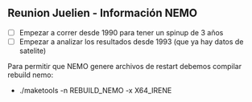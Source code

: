 ## Reunion Juelien - Información NEMO

- [ ] Empezar a correr desde 1990 para tener un spinup de 3 años
- [ ] Empezar a analizar los resultados desde 1993 (que ya hay datos de satelite)

Para permitir que NEMO genere archivos de restart debemos compilar rebuild nemo:

- ./maketools -n REBUILD_NEMO -x X64_IRENE
